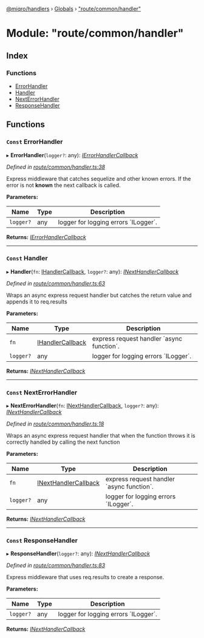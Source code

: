 [@miqro/handlers](../README.md) › [Globals](../globals.md) › ["route/common/handler"](_route_common_handler_.md)

# Module: "route/common/handler"

## Index

### Functions

* [ErrorHandler](_route_common_handler_.md#const-errorhandler)
* [Handler](_route_common_handler_.md#const-handler)
* [NextErrorHandler](_route_common_handler_.md#const-nexterrorhandler)
* [ResponseHandler](_route_common_handler_.md#const-responsehandler)

## Functions

### `Const` ErrorHandler

▸ **ErrorHandler**(`logger?`: any): *[IErrorHandlerCallback](_route_common_handlerutils_.md#ierrorhandlercallback)*

*Defined in [route/common/handler.ts:38](https://github.com/claukers/miqro-express/blob/d8085da/src/route/common/handler.ts#L38)*

Express middleware that catches sequelize and other known errors. If the error is not **known** the next callback is called.

**Parameters:**

Name | Type | Description |
------ | ------ | ------ |
`logger?` | any | logger for logging errors ´ILogger´.  |

**Returns:** *[IErrorHandlerCallback](_route_common_handlerutils_.md#ierrorhandlercallback)*

___

### `Const` Handler

▸ **Handler**(`fn`: [IHandlerCallback](_route_common_handlerutils_.md#ihandlercallback), `logger?`: any): *[INextHandlerCallback](_route_common_handlerutils_.md#inexthandlercallback)*

*Defined in [route/common/handler.ts:63](https://github.com/claukers/miqro-express/blob/d8085da/src/route/common/handler.ts#L63)*

Wraps an async express request handler but catches the return value and appends it to req.results

**Parameters:**

Name | Type | Description |
------ | ------ | ------ |
`fn` | [IHandlerCallback](_route_common_handlerutils_.md#ihandlercallback) | express request handler ´async function´. |
`logger?` | any | logger for logging errors ´ILogger´.  |

**Returns:** *[INextHandlerCallback](_route_common_handlerutils_.md#inexthandlercallback)*

___

### `Const` NextErrorHandler

▸ **NextErrorHandler**(`fn`: [INextHandlerCallback](_route_common_handlerutils_.md#inexthandlercallback), `logger?`: any): *[INextHandlerCallback](_route_common_handlerutils_.md#inexthandlercallback)*

*Defined in [route/common/handler.ts:18](https://github.com/claukers/miqro-express/blob/d8085da/src/route/common/handler.ts#L18)*

Wraps an async express request handler that when the function throws it is correctly handled by calling the next function

**Parameters:**

Name | Type | Description |
------ | ------ | ------ |
`fn` | [INextHandlerCallback](_route_common_handlerutils_.md#inexthandlercallback) | express request handler ´async function´. |
`logger?` | any | logger for logging errors ´ILogger´.  |

**Returns:** *[INextHandlerCallback](_route_common_handlerutils_.md#inexthandlercallback)*

___

### `Const` ResponseHandler

▸ **ResponseHandler**(`logger?`: any): *[INextHandlerCallback](_route_common_handlerutils_.md#inexthandlercallback)*

*Defined in [route/common/handler.ts:83](https://github.com/claukers/miqro-express/blob/d8085da/src/route/common/handler.ts#L83)*

Express middleware that uses req.results to create a response.

**Parameters:**

Name | Type | Description |
------ | ------ | ------ |
`logger?` | any | logger for logging errors ´ILogger´.  |

**Returns:** *[INextHandlerCallback](_route_common_handlerutils_.md#inexthandlercallback)*

